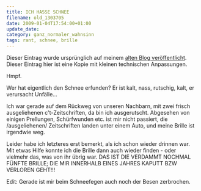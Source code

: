 ```yaml
---
title: ICH HASSE SCHNEE
filename: old_1303705
date: 2009-01-04T17:54:00+01:00
update_date:
category: ganz_normaler_wahnsinn
tags: rant, schnee, brille
---
```

Dieser Eintrag wurde ursprünglich auf meinem [alten Blog veröffentlicht](https://stu.blogger.de/stories/1303705/). Dieser Eintrag hier ist eine Kopie mit kleinen technischen Anpassungen.

Hmpf.

Wer hat eigentlich den Schnee erfunden? Er ist kalt, nass, rutschig, kalt, er verursacht Unfälle…

Ich war gerade auf dem Rückweg von unseren Nachbarn, mit zwei frisch ausgeliehenen c't-Zeitschriften, da bin ich ausgerutscht. Abgesehen von einigen Prellungen, Schürfwunden etc. ist mir nicht passiert, die /ausgeliehenen/ Zeitschriften landen unter einem Auto, und meine Brille ist irgendwie weg.

Leider habe ich letzteres erst bemerkt, als ich schon wieder drinnen war. Mit etwas Hilfe konnte ich die Brille dann auch wieder finden - oder vielmehr das, was von ihr übrig war.
DAS IST DIE VERDAMMT NOCHMAL FÜNFTE BRILLE; DIE MIR INNERHALB EINES JAHRES KAPUTT BZW VERLOREN GEHT!!!

Edit: Gerade ist mir beim Schneefegen auch noch der Besen zerbrochen.
